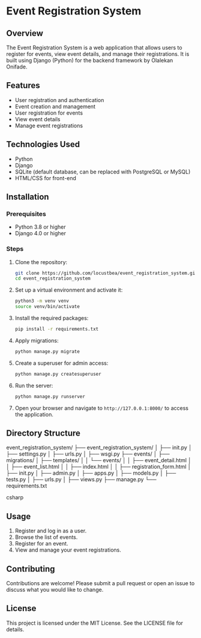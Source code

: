 # Event Registration System

## Overview
The Event Registration System is a web application that allows users to register for events, view event details, and manage their registrations. It is built using Django (Python) for the backend framework by Olalekan Onifade.

## Features
- User registration and authentication
- Event creation and management
- User registration for events
- View event details
- Manage event registrations

## Technologies Used
- Python
- Django
- SQLite (default database, can be replaced with PostgreSQL or MySQL)
- HTML/CSS for front-end

## Installation

### Prerequisites
- Python 3.8 or higher
- Django 4.0 or higher

### Steps
1. Clone the repository:
    ```sh
    git clone https://github.com/locustbea/event_registration_system.git
    cd event_registration_system
    ```

2. Set up a virtual environment and activate it:
    ```sh
    python3 -m venv venv
    source venv/bin/activate
    ```

3. Install the required packages:
    ```sh
    pip install -r requirements.txt
    ```

4. Apply migrations:
    ```sh
    python manage.py migrate
    ```

5. Create a superuser for admin access:
    ```sh
    python manage.py createsuperuser
    ```

6. Run the server:
    ```sh
    python manage.py runserver
    ```

7. Open your browser and navigate to `http://127.0.0.1:8000/` to access the application.

## Directory Structure

event_registration_system/
├── event_registration_system/
│ ├── init.py
│ ├── settings.py
│ ├── urls.py
│ ├── wsgi.py
├── events/
│ ├── migrations/
│ ├── templates/
│ │ └── events/
│ │ ├── event_detail.html
│ │ ├── event_list.html
│ │ ├── index.html
│ │ ├── registration_form.html
│ ├── init.py
│ ├── admin.py
│ ├── apps.py
│ ├── models.py
│ ├── tests.py
│ ├── urls.py
│ ├── views.py
├── manage.py
└── requirements.txt

csharp


## Usage
1. Register and log in as a user.
2. Browse the list of events.
3. Register for an event.
4. View and manage your event registrations.

## Contributing
Contributions are welcome! Please submit a pull request or open an issue to discuss what you would like to change.

## License
This project is licensed under the MIT License. See the LICENSE file for details.
